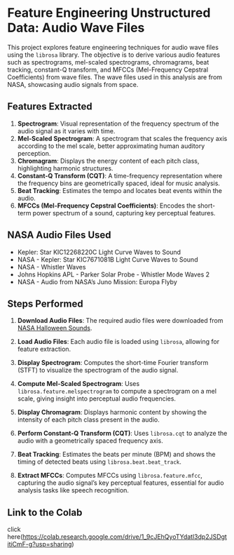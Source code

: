 # Feature Engineering Unstructured Data: Audio Wave Files

This project explores feature engineering techniques for audio wave files using the `librosa` library. The objective is to derive various audio features such as spectrograms, mel-scaled spectrograms, chromagrams, beat tracking, constant-Q transform, and MFCCs (Mel-Frequency Cepstral Coefficients) from wave files. The wave files used in this analysis are from NASA, showcasing audio signals from space.

## Features Extracted

1. **Spectrogram**: Visual representation of the frequency spectrum of the audio signal as it varies with time.
2. **Mel-Scaled Spectrogram**: A spectrogram that scales the frequency axis according to the mel scale, better approximating human auditory perception.
3. **Chromagram**: Displays the energy content of each pitch class, highlighting harmonic structures.
4. **Constant-Q Transform (CQT)**: A time-frequency representation where the frequency bins are geometrically spaced, ideal for music analysis.
5. **Beat Tracking**: Estimates the tempo and locates beat events within the audio.
6. **MFCCs (Mel-Frequency Cepstral Coefficients)**: Encodes the short-term power spectrum of a sound, capturing key perceptual features.

## NASA Audio Files Used

- Kepler: Star KIC12268220C Light Curve Waves to Sound
- NASA - Kepler: Star KIC7671081B Light Curve Waves to Sound
- NASA - Whistler Waves
- Johns Hopkins APL - Parker Solar Probe - Whistler Mode Waves 2
- NASA - Audio from NASA’s Juno Mission: Europa Flyby

## Steps Performed

1. **Download Audio Files**: The required audio files were downloaded from [NASA Halloween Sounds](https://www.nasa.gov/vision/universe/features/halloween_sounds.html).
   
2. **Load Audio Files**: Each audio file is loaded using `librosa`, allowing for feature extraction.

3. **Display Spectrogram**: Computes the short-time Fourier transform (STFT) to visualize the spectrogram of the audio signal.

4. **Compute Mel-Scaled Spectrogram**: Uses `librosa.feature.melspectrogram` to compute a spectrogram on a mel scale, giving insight into perceptual audio frequencies.

5. **Display Chromagram**: Displays harmonic content by showing the intensity of each pitch class present in the audio.

6. **Perform Constant-Q Transform (CQT)**: Uses `librosa.cqt` to analyze the audio with a geometrically spaced frequency axis.

7. **Beat Tracking**: Estimates the beats per minute (BPM) and shows the timing of detected beats using `librosa.beat.beat_track`.

8. **Extract MFCCs**: Computes MFCCs using `librosa.feature.mfcc`, capturing the audio signal’s key perceptual features, essential for audio analysis tasks like speech recognition.

## Link to the Colab
click here(https://colab.research.google.com/drive/1_9cJEhQyoTYdatl3dp2JSDgtitiCmF-g?usp=sharing)
